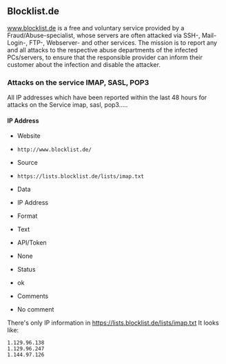 ## Blocklist.de

www.blocklist.de is a free and voluntary service provided by a
Fraud/Abuse-specialist, whose servers are often attacked via SSH-, Mail-Login-,
FTP-, Webserver- and other services. 
The mission is to report any and all attacks to the respective abuse departments
of the infected PCs/servers, to ensure that the responsible provider can inform
their customer about the infection and disable the attacker. 

### Attacks on the service IMAP, SASL, POP3

All IP addresses which have been reported within the last 48 hours for attacks
on the Service imap, sasl, pop3..... 

#### IP Address
>
* Website
 - `http://www.blocklist.de/`
* Source
 - `https://lists.blocklist.de/lists/imap.txt`
* Data
 - IP Address
* Format
 - Text
* API/Token
 - None
* Status
 - ok
* Comments
 - No comment

There's only IP information in https://lists.blocklist.de/lists/imap.txt
It looks like:

	1.129.96.138
	1.129.96.247
	1.144.97.126